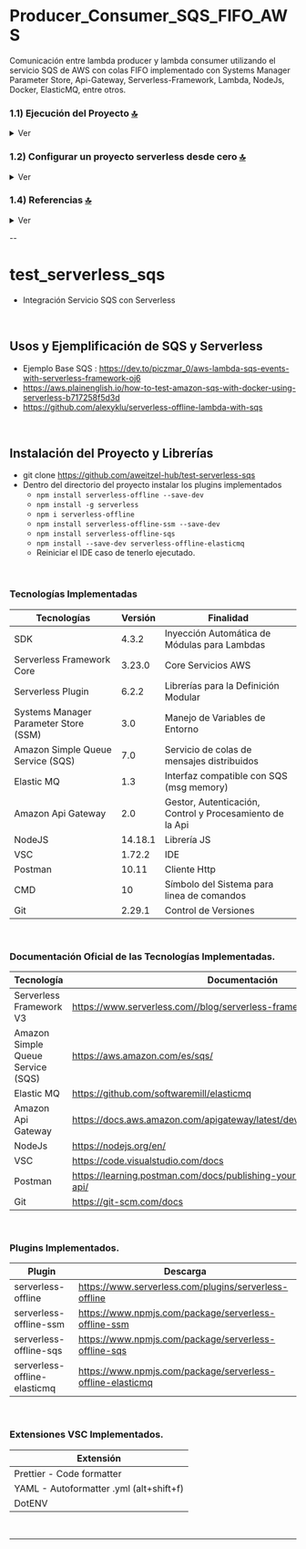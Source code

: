 # Producer_Consumer_SQS_FIFO_AWS
Comunicación entre lambda producer y lambda consumer utilizando el servicio SQS de AWS con colas FIFO implementado con Systems Manager Parameter Store, Api-Gateway, Serverless-Framework, Lambda, NodeJs, Docker, ElasticMQ, entre otros.



### 1.1) Ejecución del Proyecto [🔝](#índice-)

<details>
  <summary>Ver</summary>

* Instalamos la JDK de Java (>8) para usar docker.
* Instalamos Docker para correr la imagen de elasticmq. 
* Una vez creado un entorno de trabajo a través de algún ide, clonamos el proyecto
```git
git clone https://github.com/andresWeitzel/Producer_Consumer_SQS_FIFO_AWS
```
* Nos posicionamos sobre el proyecto
```git
cd 'projectName'
```
* Instalamos todos los paquetes necesarios
```git
npm i
```
* Creamos un archivo para almacenar las variables ssm utilizadas en el proyecto (Más allá que sea un proyecto con fines no comerciales es una buena práctica utilizar variables de entorno).
  * Click der sobre la raíz del proyecto
  * New file
  * Creamos el archivo con el name `serverless_ssm.yml`. Este deberá estar a la misma altura que el serverless.yml
  * Añadimos las ssm necesarias dentro del archivo.
  ```git
   
  ```
* Abrimos una terminal/cmd y creamos el contenedor de [elasticmq-native](https://hub.docker.com/r/softwaremill/elasticmq-native/) con docker.
 ```git
   docker run --name elasticmq-native -p 9324:9324 -p 9325:9325 softwaremill/elasticmq-native
 ```   
* Levantamos el proyecto
```git
sls offline start
```
 
 
<br>

</details>

### 1.2) Configurar un proyecto serverless desde cero [🔝](#índice-)

<details>
  <summary>Ver</summary>
 
 <br>
 
  
* Creamos un entorno de trabajo a través de algún ide, luego de crear una carpeta nos posicionamos sobre la misma
```git
cd 'projectName'
```
* Instalamos Serverless Framework de forma global si es que aún no lo hemos realizado
```git
npm install -g serverless
```
* Verificamos la versión de Serverless instalada
```git
sls -v
```
* Inicializamos un template de serverles
```git
serverless create --template aws-nodejs
```
* Inicializamos un proyecto npm
```git
npm init -y
```
* Instalamos serverless offline 
```git
npm i serverless-offline --save-dev
```
* Instalamos serverless ssm 
```git
npm i serverless-offline-ssm --save-dev
```
* Instalamos [serverless SQS](https://www.npmjs.com/package/serverless-offline-sqs)
```git
npm i serverless-offline-sqs
```
* Instalamos [serverles elasticmq](https://www.npmjs.com/package/serverless-offline-elasticmq)
```git
npm i serverless-offline-elasticmq
```
* Una vez instalado git, lo inicializamos en nuestro proyecto
```git
git init
```
* Asiganmos la uri del remoto
```git
git remote add origin https://github.com/andresWeitzel/Microservice_Mercadolibre_Users_AWS
```
* Traemos los cambios del remoto
```git
git pull origin master
```
* Agregamos lo local, commitiamos y pusheamos
```git
git add .
git commit -m "Updated x"
git push origin master
```



<br>

</details>

### 1.4) Referencias [🔝](#índice-)

<details>
  <summary>Ver</summary>
 
 <br>

#### Conceptos SQS
 * [Conceptos claves aws sqs](https://fourtheorem.com/what-do-you-need-to-know-about-sqs/)
 * [Diferencias SQS SNS](https://aws.amazon.com/it/sqs/faqs/)

<br>

</details>


-- 
<br>

# test_serverless_sqs
* Integración Servicio SQS con Serverless

</br>

## Usos y Ejemplificación de SQS y Serverless
* Ejemplo Base SQS : https://dev.to/piczmar_0/aws-lambda-sqs-events-with-serverless-framework-oj6
* https://aws.plainenglish.io/how-to-test-amazon-sqs-with-docker-using-serverless-b717258f5d3d
* https://github.com/alexyklu/serverless-offline-lambda-with-sqs



</br>

## Instalación del Proyecto y Librerías
* git clone https://github.com/aweitzel-hub/test-serverless-sqs
* Dentro del directorio del proyecto instalar los plugins implementados
  * `npm install serverless-offline --save-dev`  
  * `npm install -g serverless`
  * `npm i serverless-offline`
  * `npm install serverless-offline-ssm --save-dev`
  * `npm install serverless-offline-sqs`
  * `npm install --save-dev serverless-offline-elasticmq`
  * Reiniciar el IDE caso de tenerlo ejecutado.


</br>




### Tecnologías Implementadas

| **Tecnologías** | **Versión** | **Finalidad** |               
| ------------- | ------------- | ------------- |
| SDK | 4.3.2  | Inyección Automática de Módulas para Lambdas |
| Serverless Framework Core | 3.23.0 | Core Servicios AWS |
| Serverless Plugin | 6.2.2  | Librerías para la Definición Modular |
| Systems Manager Parameter Store (SSM) | 3.0 | Manejo de Variables de Entorno |
| Amazon Simple Queue Service (SQS) | 7.0 | Servicio de colas de mensajes distribuidos | 
| Elastic MQ | 1.3 | Interfaz compatible con SQS (msg memory) | 
| Amazon Api Gateway | 2.0 | Gestor, Autenticación, Control y Procesamiento de la Api | 
| NodeJS | 14.18.1  | Librería JS |
| VSC | 1.72.2  | IDE |
| Postman| 10.11  | Cliente Http |
| CMD | 10 | Símbolo del Sistema para linea de comandos | 
| Git | 2.29.1  | Control de Versiones |



</br>

### Documentación Oficial de las Tecnologías Implementadas.

| **Tecnología** | **Documentación** |               
| -------------  | ------------- |
| Serverless Framework V3 |  https://www.serverless.com//blog/serverless-framework-v3-is-live |
| Amazon Simple Queue Service (SQS) | https://aws.amazon.com/es/sqs/ | 
| Elastic MQ | https://github.com/softwaremill/elasticmq | 
| Amazon Api Gateway |  https://docs.aws.amazon.com/apigateway/latest/developerguide/welcome.html |
| NodeJs |  https://nodejs.org/en/ |
| VSC |  https://code.visualstudio.com/docs |
| Postman |  https://learning.postman.com/docs/publishing-your-api/documenting-your-api/ |
| Git   |  https://git-scm.com/docs |

</br>

### Plugins Implementados.

| **Plugin** | **Descarga** |               
| -------------  | ------------- |
| serverless-offline |  https://www.serverless.com/plugins/serverless-offline |
| serverless-offline-ssm |  https://www.npmjs.com/package/serverless-offline-ssm |
| serverless-offline-sqs | https://www.npmjs.com/package/serverless-offline-sqs |
| serverless-offline-elasticmq | https://www.npmjs.com/package/serverless-offline-elasticmq |


</br>

### Extensiones VSC Implementados.

| **Extensión** |              
| -------------  | 
| Prettier - Code formatter |
| YAML - Autoformatter .yml (alt+shift+f) |
| DotENV |


</br>

<hr>
